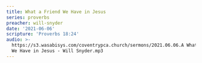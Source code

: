```yaml
---
title: What a Friend We Have in Jesus
series: proverbs
preacher: will-snyder
date: '2021-06-06'
scripture: 'Proverbs 18:24'
audio: >-
  https://s3.wasabisys.com/coventrypca.church/sermons/2021.06.06.A What a Friend
  We Have in Jesus - Will Snyder.mp3
---
```

